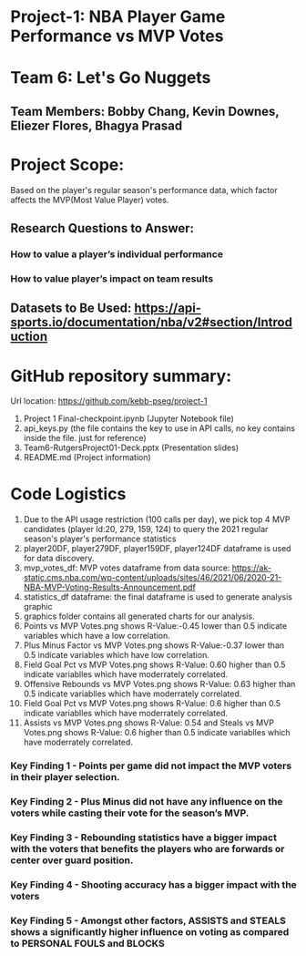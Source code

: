 
# Project-1: NBA Player Game Performance vs MVP Votes

# Team 6: Let's Go Nuggets
## Team Members: Bobby Chang, Kevin Downes, Eliezer Flores, Bhagya Prasad

# Project Scope:
Based on the player's regular season's performance data, which factor affects the MVP(Most Value Player) votes. 
## Research Questions to Answer:
### How to value a player’s individual performance
### How to value player’s impact on team results
## Datasets to Be Used: https://api-sports.io/documentation/nba/v2#section/Introduction
  
# GitHub repository summary: 
Url location: https://github.com/kebb-pseg/project-1
1. Project 1 Final-checkpoint.ipynb (Jupyter Notebook file)
2. api_keys.py (the file contains the key to use in API calls, no key contains inside the file. just for reference)
3. Team6-RutgersProject01-Deck.pptx (Presentation slides)
4. README.md (Project information)

# Code Logistics
1.  Due to the API usage restriction (100 calls per day), we pick top 4 MVP candidates (player Id:20, 279, 159, 124) to query the 2021 regular season's player's performance statistics
2.  player20DF, player279DF, player159DF, player124DF dataframe is used for data discovery.
4.  mvp_votes_df: MVP votes dataframe from data source: https://ak-static.cms.nba.com/wp-content/uploads/sites/46/2021/06/2020-21-NBA-MVP-Voting-Results-Announcement.pdf
5.  statistics_df dataframe: the final dataframe is used to generate analysis graphic 
6.  graphics folder contains all generated charts for our analysis.
7.  Points vs MVP Votes.png shows R-Value:-0.45 lower than 0.5 indicate variables which have a low correlation.
8.  Plus Minus Factor vs MVP Votes.png shows R-Value:-0.37 lower than 0.5 indicate variables which have low correlation.
9.  Field Goal Pct vs MVP Votes.png shows R-Value: 0.60 higher than 0.5 indicate variablles which have moderrately correlated.
10. Offensive Rebounds vs MVP Votes.png shows R-Value: 0.63 higher than 0.5 indicate variablles which have moderrately correlated.
11. Field Goal Pct vs MVP Votes.png shows R-Value: 0.6 higher than 0.5 indicate variablles which have moderrately correlated.
12. Assists vs MVP Votes.png shows R-Value: 0.54 and Steals vs MVP Votes.png shows R-Value: 0.6 higher than 0.5 indicate variablles which have moderrately correlated.

### Key Finding 1 - Points per game did not impact the MVP voters in their player selection. 
### Key Finding 2 - Plus Minus did not have any influence on the voters while casting their vote for the season’s MVP.
### Key Finding 3 - Rebounding statistics have a bigger impact with the voters that benefits the players who are forwards or center over guard position.
### Key Finding 4 - Shooting accuracy has a bigger impact with the voters
### Key Finding 5 - Amongst other factors, ASSISTS and STEALS shows a significantly higher influence on voting as compared to PERSONAL FOULS and BLOCKS










